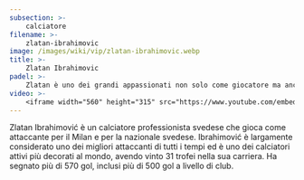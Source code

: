 ```yaml
---
subsection: >-
    calciatore
filename: >-
    zlatan-ibrahimovic
image: /images/wiki/vip/zlatan-ibrahimovic.webp
title: >-
    Zlatan Ibrahimovic
padel: >-
    Zlatan è uno dei grandi appassionati non solo come giocatore ma anche come investitore, innaugurò nel 2018 il PadelZenter in Svezia, struttura unica all'epoca (ed anche attualmente) nel suo genere. Può essere considerato colui che ha dato avvio al movimento sportivo svedese.
video: >-
    <iframe width="560" height="315" src="https://www.youtube.com/embed/nugQm4ISxt0" title="YouTube video player" frameborder="0" allow="accelerometer; autoplay; clipboard-write; encrypted-media; gyroscope; picture-in-picture" allowfullscreen></iframe>
---
```

Zlatan Ibrahimović è un calciatore professionista svedese che gioca come attaccante per il Milan e per la nazionale svedese. Ibrahimović è largamente considerato uno dei migliori attaccanti di tutti i tempi ed è uno dei calciatori attivi più decorati al mondo, avendo vinto 31 trofei nella sua carriera. Ha segnato più di 570 gol, inclusi più di 500 gol a livello di club.